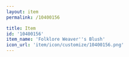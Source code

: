 ```yaml
---
layout: item
permalink: /10400156

title: Item
id: '10400156'
item_name: 'Folklore Weaver''s Blush'
icon_url: 'item/icon/customize/10400156.png'
---
```

